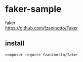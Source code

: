# faker-sample

faker  
<https://github.com/fzaninotto/Faker>

## install

```
composer require fzaninotto/faker
```
